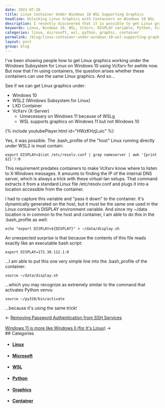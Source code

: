 ```yaml
---
date: 2022-07-26
title: Linux Container Under Windows 10 WSL Supporting Graphics
headline: Unlocking Linux Graphics with Containers on Windows 10 WSL
description: I recently discovered that it is possible to get Linux graphics working with Linux containers on Windows 10 using VcXsrv. I figured out how to capture the DISPLAY variable from the host Linux and pass it to the container by writing it to a shared file. This technique is similar to activating Python virtual environments, and I'm excited to share my findings with you.
keywords: Linux, Windows 10, WSL, VcXsrv, DISPLAY variable, Python, Virtual Environments, Containers, Graphics, Host Linux, Shared File
categories: linux, microsoft, wsl, python, graphic, container
permalink: /blog/linux-container-under-windows-10-wsl-supporting-graphics/
layout: post
group: blog
---
```



I've been showing people how to get Linux graphics working under the Windows
Subsystem for Linux on Windows 10 using VcXsrv for awhile now. But now that I'm
using containers, the question arises whether these containers can use the same
Linux graphics. And so...

See if we can get Linux graphics under:

- Windows 10
- WSL2 (Windows Subsystem for Linux)
- LXD Container
- VcXsrv (X-Server)
  - Unnecessary on Windows 11 because of WSLg
  - WSL supports graphics on Windows 11 but not Windows 10

{% include youtubePlayer.html id="HWzKHzjLuic" %}

Yes, it was possible. The .bash_profile of the "host" Linux running directly
under WSL2 is must contain:

    export DISPLAY=$(cat /etc/resolv.conf | grep nameserver | awk '{print $2}'):0

This requirement predates containers to make VcXsrv know where to listen to
X-Windows messages. It amounts to finding the IP of the internal DNS server,
which is always a trick with these virtual-lan setups. That command extracts it
from a standard Linux file /etc/resolv.conf and plugs it into a location
accessible from the container.

I had to capture this variable and "pass it down" to the container. It's
dynamically generated on the host, but it must be the same one used in the
Linux container's DISPLAY environment variable. And since my ~/data location is
in common to the host and container, I am able to do this in the .bash_profile
as well:

    echo "export DISPLAY=${DISPLAY}" > ~/data/display.sh

An unexpected surprise is that because the contents of this file reads exactly
like an executable bash script:

    export DISPLAY=172.30.112.1:0

...I am able to put this one very simple line into the .bash_profile of the
container:

    source ~/data/display.sh

...which you may recognize as extremely similar to the command that activates
Python venvs:

    source ~/py310/bin/activate

...because it's using the same trick!


<div class="arrow-links"><div class="post-nav-prev"><span class="arrow">&larr;&nbsp;</span><a href="/blog/removing-password-authentication-from-ssh-services/">Removing Password Authentication from SSH Services</a></div> &nbsp; <div class="post-nav-next"><a href="/blog/windows-11-is-more-like-windows-il-for-it-s-linux/">Windows 11 is more like Windows Il (for It's Linux)</a><span class="arrow">&nbsp;&rarr;</span></div></div>
## Categories

<ul>
<li><h4><a href='/linux/'>Linux</a></h4></li>
<li><h4><a href='/microsoft/'>Microsoft</a></h4></li>
<li><h4><a href='/wsl/'>WSL</a></h4></li>
<li><h4><a href='/python/'>Python</a></h4></li>
<li><h4><a href='/graphic/'>Graphics</a></h4></li>
<li><h4><a href='/container/'>Container</a></h4></li></ul>